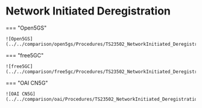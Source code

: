 # Network Initiated Deregistration

=== "Open5GS"

    ![Open5GS](../../comparison/open5gs/Procedures/TS23502_NetworkInitiated_Deregistration.png)

=== "free5GC"

    ![free5GC](../../comparison/free5gc/Procedures/TS23502_NetworkInitiated_Deregistration.png)

=== "OAI CN5G"

    ![OAI CN5G](../../comparison/oai/Procedures/TS23502_NetworkInitiated_Deregistration.png)